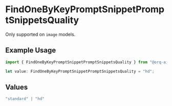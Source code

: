 # FindOneByKeyPromptSnippetPromptSnippetsQuality

Only supported on `image` models.

## Example Usage

```typescript
import { FindOneByKeyPromptSnippetPromptSnippetsQuality } from "@orq-ai/node/models/operations";

let value: FindOneByKeyPromptSnippetPromptSnippetsQuality = "hd";
```

## Values

```typescript
"standard" | "hd"
```